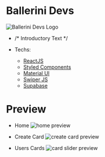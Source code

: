 # Ballerini Devs

![Ballerini Devs Logo](Link)

* /* Introductory Text */

* Techs:
  * [ReactJS](https://reactjs.org/)
  * [Styled Components](https://styled-components.com/)
  * [Material UI](https://mui.com/pt/)
  * [Swiper JS](https://swiperjs.com/)
  * [Supabase](https://supabase.com/)

# Preview

* Home
![home preview](Link)

* Create Card
![create card preview](Link)

* Users Cards
![card slider preview](Link)